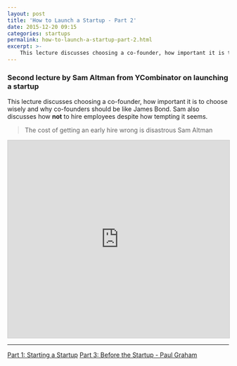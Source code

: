 ```yaml
---
layout: post
title: 'How to Launch a Startup - Part 2'
date: 2015-12-20 09:15
categories: startups
permalink: how-to-launch-a-startup-part-2.html
excerpt: >-
    This lecture discusses choosing a co-founder, how important it is to choose wisely and why co-founders should be like James Bond. Sam also discusses how <b>not</b> to hire employees despite how tempting it seems.
---
```


### Second lecture by Sam Altman from YCombinator on launching a startup

This lecture discusses choosing a co-founder, how important it is to choose wisely and why co-founders should be like James Bond. Sam also discusses how <b>not</b> to hire employees despite how tempting it seems.

> The cost of getting an early hire wrong is disastrous
> Sam Altman

<iframe src="https://clip.mn/embed/yt-CVfnkM44Urs&pid=1448189585" height="450" width="100%" border="0" allowFullScreen="true" style="max-width: 100%; max-height: 100%; border:1px solid #CCC;"></iframe>

<hr/>

<a href="how-to-launch-a-startup-part-1.html">Part 1: Starting a Startup</a>
<a href="how-to-launch-a-startup-part-3.html">Part 3: Before the Startup - Paul Graham</a>
